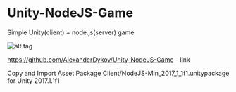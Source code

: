 # Unity-NodeJS-Game
Simple Unity(client) + node.js(server) game   

![alt tag](http://cs626126.vk.me/v626126704/d1c9/mtMvVvgDpqs.jpg)   

https://github.com/AlexanderDykov/Unity-NodeJS-Game - link   

Copy and Import Asset Package Client/NodeJS-Min_2017_1_1f1.unitypackage for 
Unity 2017.1.1f1   

